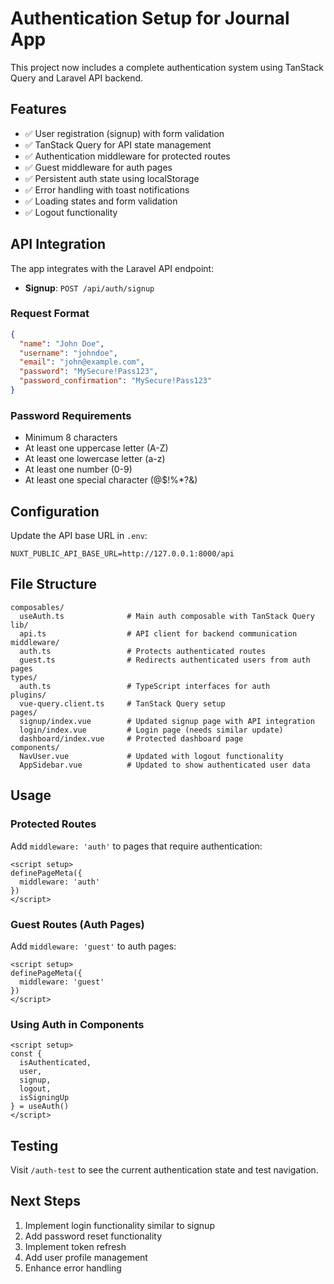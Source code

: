 # Authentication Setup for Journal App

This project now includes a complete authentication system using TanStack Query and Laravel API backend.

## Features

- ✅ User registration (signup) with form validation
- ✅ TanStack Query for API state management
- ✅ Authentication middleware for protected routes
- ✅ Guest middleware for auth pages
- ✅ Persistent auth state using localStorage
- ✅ Error handling with toast notifications
- ✅ Loading states and form validation
- ✅ Logout functionality

## API Integration

The app integrates with the Laravel API endpoint:
- **Signup**: `POST /api/auth/signup`

### Request Format
```json
{
  "name": "John Doe",
  "username": "johndoe", 
  "email": "john@example.com",
  "password": "MySecure!Pass123",
  "password_confirmation": "MySecure!Pass123"
}
```

### Password Requirements
- Minimum 8 characters
- At least one uppercase letter (A-Z)
- At least one lowercase letter (a-z) 
- At least one number (0-9)
- At least one special character (@$!%*?&)

## Configuration

Update the API base URL in `.env`:
```
NUXT_PUBLIC_API_BASE_URL=http://127.0.0.1:8000/api
```

## File Structure

```
composables/
  useAuth.ts              # Main auth composable with TanStack Query
lib/
  api.ts                  # API client for backend communication
middleware/
  auth.ts                 # Protects authenticated routes
  guest.ts                # Redirects authenticated users from auth pages
types/
  auth.ts                 # TypeScript interfaces for auth
plugins/
  vue-query.client.ts     # TanStack Query setup
pages/
  signup/index.vue        # Updated signup page with API integration
  login/index.vue         # Login page (needs similar update)
  dashboard/index.vue     # Protected dashboard page
components/
  NavUser.vue             # Updated with logout functionality
  AppSidebar.vue          # Updated to show authenticated user data
```

## Usage

### Protected Routes
Add `middleware: 'auth'` to pages that require authentication:
```vue
<script setup>
definePageMeta({
  middleware: 'auth'
})
</script>
```

### Guest Routes (Auth Pages)
Add `middleware: 'guest'` to auth pages:
```vue
<script setup>
definePageMeta({
  middleware: 'guest'  
})
</script>
```

### Using Auth in Components
```vue
<script setup>
const { 
  isAuthenticated, 
  user, 
  signup, 
  logout,
  isSigningUp 
} = useAuth()
</script>
```

## Testing

Visit `/auth-test` to see the current authentication state and test navigation.

## Next Steps

1. Implement login functionality similar to signup
2. Add password reset functionality
3. Implement token refresh
4. Add user profile management
5. Enhance error handling
